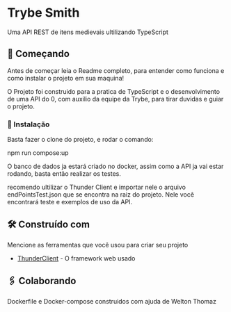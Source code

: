 # Trybe Smith

Uma API REST de itens medievais ultilizando TypeScript

## 🚀 Começando

Antes de começar leia o Readme completo, para entender como funciona e como instalar o projeto em sua maquina!

O Projeto foi construido para a pratica de TypeScript e o desenvolvimento de uma API do 0, com auxilio da equipe da Trybe, para tirar duvidas e guiar o projeto.

### 🔧 Instalação

Basta fazer o clone do projeto, e rodar o comando:

npm run compose:up

O banco de dados ja estará criado no docker, assim como a API ja vai estar rodando, basta então realizar os testes.

recomendo ultilizar o Thunder Client e importar nele o arquivo endPointsTest.json que se encontra na raiz do projeto. Nele você encontrará teste e exemplos de uso da API.

## 🛠️ Construído com

Mencione as ferramentas que você usou para criar seu projeto

* [ThunderClient](https://www.thunderclient.com/) - O framework web usado

## 🖇️ Colaborando

Dockerfile e Docker-compose construidos com ajuda de Welton Thomaz